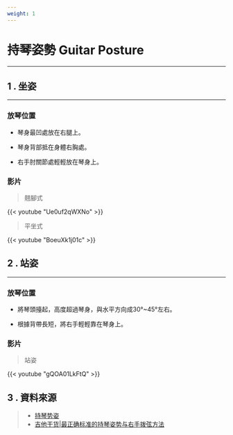 ```yaml
---
weight: 1
---
```


# 持琴姿勢 Guitar Posture

---

## 1 . 坐姿

---

### 放琴位置

- 琴身最凹處放在右腿上。

- 琴身背部抵在身體右胸處。

- 右手肘關節處輕輕放在琴身上。

### 影片

> 翹腳式

{{< youtube "Ue0uf2qWXNo" >}}

> 平坐式

{{< youtube "BoeuXk1j01c" >}}

## 2 . 站姿

---

### 放琴位置

- 將琴頭擡起，高度超過琴身，與水平方向成30°~45°左右。

- 根據背帶長短，將右手輕輕靠在琴身上。

### 影片

> 站姿

{{< youtube "gQOA01LkFtQ" >}}

## 3 . 資料來源

> - [持琴势姿](https://www.zhihu.com/question/493957645/answer/2231652159)  
> - [吉他干货|最正确标准的持琴姿势与右手拨弦方法](https://zhuanlan.zhihu.com/p/109042818)  